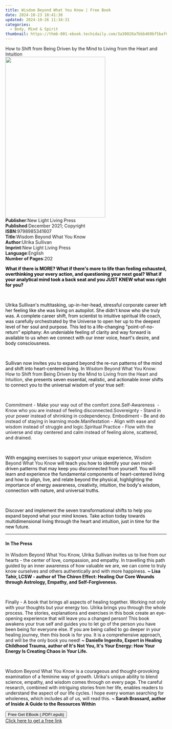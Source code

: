```yaml
---
title: Wisdom Beyond What You Know | Free Book
date: 2024-10-23 18:41:38
updated: 2024-10-26 11:34:31
categories:
  - Body, Mind & Spirit
thumbnail: https://thmb-001-ebook.techidaily.com/3a30020a7bbb469bf5baf656ac6663a3935ac7a724d1652198a43091c761cabe.jpg
---
```

<main id="book-container">
  <div class="flex flex-col">
    <div class="book-brief flex-1 py-6 px-4 sm:p-6 md:py-10 md:px-8">
      <!-- brief-->
      <div class="book-brief-main">
        How to Shift from Being Driven by the Mind to Living from the Heart and
        Intuition
      </div>
    </div>
    <div
      class="book-meta-info flex-1 grid gap-4 col-start-1 col-end-3 row-start-1 sm:mb-6 sm:grid-cols-4 lg:gap-6 lg:col-start-2 lg:row-end-6 lg:row-span-6 lg:mb-0"
    >
      <div
        class="book-meta-info-left place-content-center mt-4 p-4 text-sm leading-6 col-start-2 col-span-2 dark:text-slate-400"
      >
        <img
          class="w-full h-500 object-cover rounded-lg sm:h-255 sm:col-span-2 lg:col-span-full"
          src="https://img-001-ebook.techidaily.com/094483f52e1bf0957611a02898837a00025127e65f0a27c452489f84be5d16c7.jpg"
          alt=""
          width="312"
          height="500"
        />
      </div>
      <div
        class="book-meta-info-right mt-2 col-start-1 row-start-2 col-span-3 self-center"
      >
        <!-- meta data  -->
        <div class="flex flex-col px-4 md:px-8">
          <div class="flex-1">
            <strong>Publisher</strong>:<span class="px-2"
              >New Light Living Press</span
            >
          </div>
          <div class="flex-1">
            <strong>Published</strong>:<span class="px-2"
              >December 2021; Copyright</span
            >
          </div>
          <div class="flex-1">
            <strong>ISBN</strong>:<span class="px-2">9798985341607</span>
          </div>
          <div class="flex-1">
            <strong>Title</strong>:<span class="px-2"
              >Wisdom Beyond What You Know</span
            >
          </div>
          <div class="flex-1">
            <strong>Author</strong>:<span class="px-2">Ulrika Sullivan</span>
          </div>
          <div class="flex-1">
            <strong>Imprint</strong>:<span class="px-2"
              >New Light Living Press</span
            >
          </div>
          <div class="flex-1">
            <strong>Language</strong>:<span class="px-2">English</span>
          </div>
          <div class="flex-1">
            <strong>Number of Pages</strong>:<span class="px-2">202</span>
          </div>
        </div>
      </div>
    </div>
    <div class="book-description flex-1 py-6 px-4 sm:p-6 md:py-10 md:px-8">
      <div class="book-description-main">
        <div accordion-content="" id="description">
          <p class="ql-align-justify">
            <strong
              style="background-color: rgba(0, 0, 0, 0); color: rgb(0, 0, 0)"
              >What if there is MORE? What if there's more to life than feeling
              exhausted, overthinking your every action, and questioning your
              next goal? What if your analytical mind took a back seat and you
              JUST KNEW what was right for you?</strong
            >
          </p>
          <p><br /></p>
          <p class="ql-align-justify">
            <span
              style="background-color: rgba(0, 0, 0, 0); color: rgb(0, 0, 0)"
              >Ulrika Sullivan's multitasking, up-in-her-head, stressful
              corporate career left her feeling like she was living on
              autopilot. She didn't know who she truly was. A complete career
              shift, from scientist to intuitive spiritual life coach, was
              carefully orchestrated by the Universe to open her up to the
              deepest level of her soul and purpose. This led to a life-changing
              "point-of-no-return" epiphany: An undeniable feeling of clarity
              and way forward is available to us when we connect with our inner
              voice, heart's desire, and body consciousness.</span
            >
          </p>
          <p><br /></p>
          <p class="ql-align-justify">
            <span
              style="background-color: rgba(0, 0, 0, 0); color: rgb(0, 0, 0)"
              >Sullivan now invites you to expand beyond the re-run patterns of
              the mind and shift into heart-centered living. In </span
            >Wisdom Beyond What You Know: How to Shift from Being Driven by the
            Mind to Living from the Heart and Intuition,
            <span
              style="background-color: rgba(0, 0, 0, 0); color: rgb(0, 0, 0)"
              >she presents seven essential, realistic, and actionable inner
              shifts to connect you to the universal wisdom of your true
              self:</span
            >
          </p>
          <p><br /></p>
          <span style="background-color: rgba(0, 0, 0, 0)"
            >Commitment - Make your way out of the comfort zone.</span
          ><span style="background-color: rgba(0, 0, 0, 0)"
            >Self-Awareness&nbsp; - Know who you are instead of feeling
            disconnected.</span
          ><span style="background-color: rgba(0, 0, 0, 0)"
            >Sovereignty - Stand in your power instead of shrinking in
            codependency.&nbsp;</span
          ><span style="background-color: rgba(0, 0, 0, 0)">Embodiment - </span
          >Be<span style="background-color: rgba(0, 0, 0, 0)"> and </span
          >do<span style="background-color: rgba(0, 0, 0, 0)">
            instead of staying in learning mode.</span
          ><span style="background-color: rgba(0, 0, 0, 0)"
            >Manifestation - Align with ease and wisdom instead of struggle and
            logic.</span
          ><span style="background-color: rgba(0, 0, 0, 0)"
            >Spiritual Practice - Flow with the universe and stay centered and
            calm instead of feeling alone, scattered, and drained.</span
          >
          <p><br /></p>
          <p class="ql-align-justify">
            <span
              style="background-color: rgba(0, 0, 0, 0); color: rgb(0, 0, 0)"
              >With engaging exercises to support your unique experience, </span
            >Wisdom Beyond What You Know<span
              style="background-color: rgba(0, 0, 0, 0); color: rgb(0, 0, 0)"
            >
              will teach you how to identify your own mind-driven patterns that
              may keep you disconnected from yourself. You will learn and
              experience the fundamental components of heart-centered living and
              how to align, live, and relate beyond the physical, highlighting
              the importance of energy awareness, creativity, intuition, the
              body's wisdom, connection with nature, and universal truths.</span
            >
          </p>
          <p><br /></p>
          <p class="ql-align-justify">
            <span
              style="background-color: rgba(0, 0, 0, 0); color: rgb(0, 0, 0)"
              >Discover and implement the seven transformational shifts to help
              you expand beyond what your mind knows. Take action today towards
              multidimensional living through the heart and intuition, just in
              time for the new future.</span
            >
          </p>
        </div>
        <div class="accordion-fader"></div>
      </div>
    </div>
    <div class="book-excerpts flex-1 py-6 px-4 sm:p-6 md:py-10 md:px-8">
      <!-- excerpts-->
      <div class="book-excerpts-main">
        <hr />
        <h4 class="placeholder placeholder-heading">
          <span>In The Press</span>
        </h4>
        <p></p>
        <p>
          <span style="color: rgba(15, 17, 17, 1)">In&nbsp;</span>Wisdom Beyond
          What You Know<span style="color: rgba(15, 17, 17, 1)"
            >, Ulrika Sullivan invites us to live from our hearts - the center
            of love, compassion, and empathy. In travelling this path guided by
            an inner awareness of how valuable we are, we can come to truly know
            ourselves and others authentically and with more
            happiness.&nbsp;</span
          ><strong style="color: rgba(15, 17, 17, 1)"
            >~ Lisa Tahir, LCSW - author of The Chiron Effect: Healing Our Core
            Wounds through Astrology, Empathy, and Self-Forgiveness.</strong
          >
        </p>
        <p><br /></p>
        <p>
          <span style="color: rgba(15, 17, 17, 1)"
            >Finally - A book that brings all aspects of healing together.
            Working not only with your thoughts but your energy too. Ulrika
            brings you through the whole process. The stories, explanations and
            exercises in this book create an eye-opening experience that will
            leave you a changed person!&nbsp;This book awakens your true self
            and guides you to let go of the person you have been being for
            everyone else. If you are being called to go deeper in your healing
            journey, then this book is for you. It is a comprehensive approach,
            and will be the only book you need!&nbsp;</span
          ><strong style="color: rgba(15, 17, 17, 1)"
            >~ Danielle Ingenito, Expert in Healing Childhood Trauma, author of
            It's Not You, It's Your Energy: How Your Energy Is Creating Chaos in
            Your Life.</strong
          >
        </p>
        <p><br /></p>
        <p>
          Wisdom Beyond What You Know<span style="color: rgba(15, 17, 17, 1)"
            >&nbsp;is a courageous and thought-provoking examination of a
            feminine way of growth. Ulrika's unique ability to blend science,
            empathy, and wisdom comes through on every page. The careful
            research, combined with intriguing stories from her life, enables
            readers to understand the aspect of our life cycles. I hope every
            woman searching for wholeness, which includes all of us, will read
            this.&nbsp;</span
          ><strong style="color: rgba(15, 17, 17, 1)"
            >~ Sarah Brassard, author of&nbsp;Inside A Guide to the Resources
            Within</strong
          >
        </p>
        <p></p>
      </div>
    </div>
    <div
      class="book-about-author flex-1 py-6 px-4 sm:p-6 md:py-10 md:px-8"
    ></div>
    <div class="book-free-get flex-1 py-6 px-4 sm:p-6 md:py-10 md:px-8">
      <button
        id="btn-free-get"
        class="bg-blue-500 hover:bg-blue-700 text-white font-bold py-2 px-4 rounded"
      >
        Free Get EBook (.PDF/.epub)
      </button>
      <div id="countdown-display" class="px-2 text-lg mt-2"></div>
      <a
        id="free-link"
        class="hidden bg-blue-500 hover:bg-blue-700 text-white font-bold py-2 px-4 rounded"
        href="https://www.ebooks.com/en-us/book/210456246/wisdom-beyond-what-you-know/ulrika-sullivan/"
        target="_blank"
        >Click here to get a free link</a
      >
    </div>
    <script>
      let countdownTime = 0;
      let countdownInterval = null;
      document
        .getElementById('btn-free-get')
        .addEventListener('click', startCountdown);
      function startCountdown() {
        countdownTime = new Date().getTime() + 60000 * 3;
        countdownInterval = setInterval(updateCountdown, 1000);
        document.getElementById('btn-free-get').disabled = true;
        document
          .getElementById('btn-free-get')
          .classList.add('bg-gray-500', 'cursor-not-allowed');
      }
      function updateCountdown() {
        let currentTime = new Date().getTime();
        let timeLeft = countdownTime - currentTime;
        let secondsLeft = Math.floor(timeLeft / 1000);
        document.getElementById('countdown-display').innerHTML =
          `Remaining time: ${secondsLeft} seconds.`;
        if (secondsLeft <= 0) {
          clearInterval(countdownInterval);
          document.getElementById('btn-free-get').classList.add('hidden');
          document.getElementById('free-link').classList.remove('hidden');
          document.getElementById('countdown-display').innerHTML = '';
        }
      }
    </script>
  </div>
</main>
